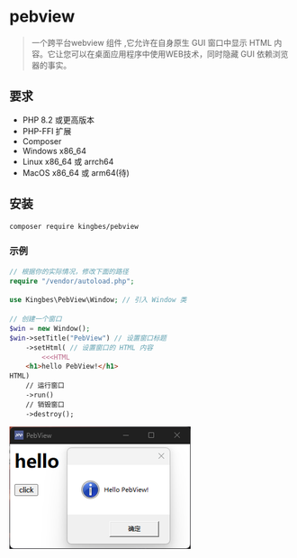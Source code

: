 # pebview

> 一个跨平台webview 组件 ,它允许在自身原生 GUI 窗口中显示 HTML 内容。它让您可以在桌面应用程序中使用WEB技术，同时隐藏 GUI 依赖浏览器的事实。

## 要求

- PHP 8.2 或更高版本
- PHP-FFI 扩展
- Composer
- Windows x86_64 
- Linux x86_64 或 arrch64
- MacOS x86_64 或 arm64(待)

## 安装

```bash
composer require kingbes/pebview
```

### 示例

```PHP
// 根据你的实际情况，修改下面的路径
require "/vendor/autoload.php";

use Kingbes\PebView\Window; // 引入 Window 类

// 创建一个窗口
$win = new Window();
$win->setTitle("PebView") // 设置窗口标题
    ->setHtml( // 设置窗口的 HTML 内容
        <<<HTML
    <h1>hello PebView!</h1>
HTML)
    // 运行窗口
    ->run()
    // 销毁窗口
    ->destroy();
```

![](./test/demo.png)